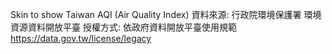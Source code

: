 Skin to show Taiwan AQI (Air Quality Index)
資料來源: 行政院環境保護署 環境資源資料開放平臺
授權方式: 依政府資料開放平臺使用規範 https://data.gov.tw/license/legacy
